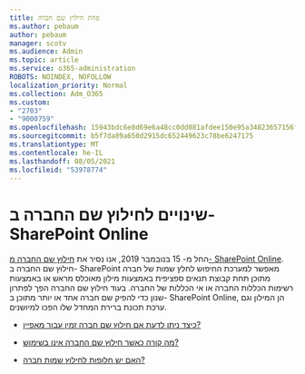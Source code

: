 ```yaml
---
title: פחת חילוץ שם חברה
ms.author: pebaum
author: pebaum
manager: scotv
ms.audience: Admin
ms.topic: article
ms.service: o365-administration
ROBOTS: NOINDEX, NOFOLLOW
localization_priority: Normal
ms.collection: Adm_O365
ms.custom:
- "2703"
- "9000759"
ms.openlocfilehash: 15943bdc6e8d69e6a48cc0dd081afdee150e95a34823657156fd9abe111824d5
ms.sourcegitcommit: b5f7da89a650d2915dc652449623c78be6247175
ms.translationtype: MT
ms.contentlocale: he-IL
ms.lasthandoff: 08/05/2021
ms.locfileid: "53978774"
---
```

# <a name="changes-to-company-name-extraction-in-sharepoint-online"></a>שינויים לחילוץ שם החברה ב- SharePoint Online

החל מ- 15 בנובמבר 2019, אנו נסיר את [חילוץ שם החברה מ- SharePoint Online](https://docs.microsoft.com/sharepoint/changes-to-company-name-extraction-in-sharepoint-online). חילוץ שם החברה ב- SharePoint מאפשר למערכת החיפוש לחלץ שמות של חברה מתוכן תחת קבוצת תנאים ספציפית באמצעות מילון מאוכלס מראש או באמצעות רשימות הכללות החברה או אי הכללות של החברה. בעוד חילוץ שם החברה הפך לפתרון שנון כדי להפיק שם חברה אחד או יותר מתוכן ב- SharePoint Online, הן המילון וגם ערכת תכונת ברירת המחדל שלו הפכו למיושנים.

- [כיצד ניתן לדעת אם חילוץ שם חברה זמין עבור מאפיין?](https://docs.microsoft.com/sharepoint/changes-to-company-name-extraction-in-sharepoint-online#how-do-i-know-if-company-name-extraction-is-enabled-for-a-property)

- [מה קורה כאשר חילוץ שם החברה אינו בשימוש?](https://docs.microsoft.com/sharepoint/changes-to-company-name-extraction-in-sharepoint-online#what-happens-when-company-name-extraction-is-deprecated) 

- [האם יש חלופות לחילוץ שמות חברה?](https://docs.microsoft.com/sharepoint/changes-to-company-name-extraction-in-sharepoint-online#are-there-alternatives-to-company-name-extraction) 